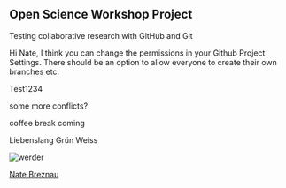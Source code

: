 ## Open Science Workshop Project


Testing collaborative research with GitHub and Git

Hi Nate, I think you can change the permissions in your Github Project Settings. There should be an option to allow everyone to create their own branches etc. 

Test1234

some more conflicts?

coffee break coming

Liebenslang Grün Weiss

![werder](https://cdn.pixabay.com/photo/2016/06/11/18/21/garden-gnome-1450491_960_720.jpg)

[Nate Breznau](https://sites.google.com/site/nbreznau/)


